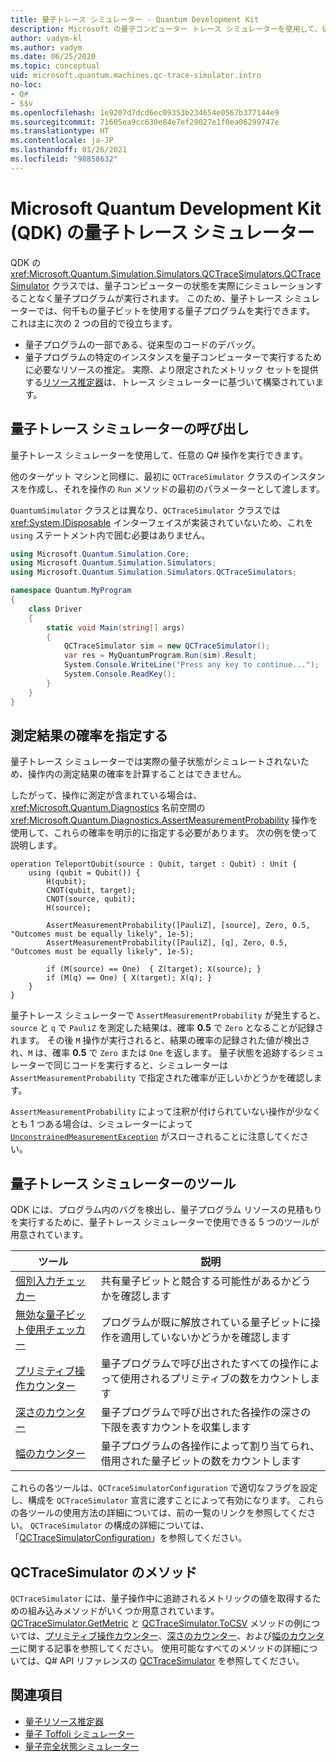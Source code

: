 ```yaml
---
title: 量子トレース シミュレーター - Quantum Development Kit
description: Microsoft の量子コンピューター トレース シミュレーターを使用して、従来型のコードをデバッグし、Q# プログラムのリソース要件を見積もる方法について説明します。
author: vadym-kl
ms.author: vadym
ms.date: 06/25/2020
ms.topic: conceptual
uid: microsoft.quantum.machines.qc-trace-simulator.intro
no-loc:
- Q#
- $$v
ms.openlocfilehash: 1e9207d7dcd6ec09353b234654e0567b377144e9
ms.sourcegitcommit: 71605ea9cc630e84e7ef29027e1f0ea06299747e
ms.translationtype: HT
ms.contentlocale: ja-JP
ms.lasthandoff: 01/26/2021
ms.locfileid: "98858632"
---
```

# <a name="microsoft-quantum-development-kit-qdk-quantum-trace-simulator"></a>Microsoft Quantum Development Kit (QDK) の量子トレース シミュレーター

QDK の <xref:Microsoft.Quantum.Simulation.Simulators.QCTraceSimulators.QCTraceSimulator> クラスでは、量子コンピューターの状態を実際にシミュレーションすることなく量子プログラムが実行されます。 このため、量子トレース シミュレーターでは、何千もの量子ビットを使用する量子プログラムを実行できます。  これは主に次の 2 つの目的で役立ちます。 

* 量子プログラムの一部である、従来型のコードのデバッグ。 
* 量子プログラムの特定のインスタンスを量子コンピューターで実行するために必要なリソースの推定。 実際、より限定されたメトリック セットを提供する[リソース推定器](xref:microsoft.quantum.machines.resources-estimator)は、トレース シミュレーターに基づいて構築されています。

## <a name="invoking-the-quantum-trace-simulator"></a>量子トレース シミュレーターの呼び出し

量子トレース シミュレーターを使用して、任意の Q# 操作を実行できます。

他のターゲット マシンと同様に、最初に `QCTraceSimulator` クラスのインスタンスを作成し、それを操作の `Run` メソッドの最初のパラメーターとして渡します。

`QuantumSimulator` クラスとは異なり、`QCTraceSimulator` クラスでは <xref:System.IDisposable> インターフェイスが実装されていないため、これを `using` ステートメント内で囲む必要はありません。

```csharp
using Microsoft.Quantum.Simulation.Core;
using Microsoft.Quantum.Simulation.Simulators;
using Microsoft.Quantum.Simulation.Simulators.QCTraceSimulators;

namespace Quantum.MyProgram
{
    class Driver
    {
        static void Main(string[] args)
        {
            QCTraceSimulator sim = new QCTraceSimulator();
            var res = MyQuantumProgram.Run(sim).Result;
            System.Console.WriteLine("Press any key to continue...");
            System.Console.ReadKey();
        }
    }
}
```

## <a name="providing-the-probability-of-measurement-outcomes"></a>測定結果の確率を指定する

量子トレース シミュレーターでは実際の量子状態がシミュレートされないため、操作内の測定結果の確率を計算することはできません。 

したがって、操作に測定が含まれている場合は、<xref:Microsoft.Quantum.Diagnostics> 名前空間の <xref:Microsoft.Quantum.Diagnostics.AssertMeasurementProbability> 操作を使用して、これらの確率を明示的に指定する必要があります。 次の例を使って説明します。

```qsharp
operation TeleportQubit(source : Qubit, target : Qubit) : Unit {
    using (qubit = Qubit()) {
        H(qubit);
        CNOT(qubit, target);
        CNOT(source, qubit);
        H(source);

        AssertMeasurementProbability([PauliZ], [source], Zero, 0.5, "Outcomes must be equally likely", 1e-5);
        AssertMeasurementProbability([PauliZ], [q], Zero, 0.5, "Outcomes must be equally likely", 1e-5);

        if (M(source) == One)  { Z(target); X(source); }
        if (M(q) == One) { X(target); X(q); }
    }
}
```

量子トレース シミュレーターで `AssertMeasurementProbability` が発生すると、`source` と `q` で `PauliZ` を測定した結果は、確率 **0.5** で `Zero` となることが記録されます。 その後 `M` 操作が実行されると、結果の確率の記録された値が検出され、`M` は、確率 **0.5** で `Zero` または `One` を返します。 量子状態を追跡するシミュレーターで同じコードを実行すると、シミュレーターは `AssertMeasurementProbability` で指定された確率が正しいかどうかを確認します。

`AssertMeasurementProbability` によって注釈が付けられていない操作が少なくとも 1 つある場合は、シミュレーターによって [`UnconstrainedMeasurementException`](https://docs.microsoft.com/dotnet/api/microsoft.quantum.simulation.simulators.qctracesimulators.unconstrainedmeasurementexception) がスローされることに注意してください。

## <a name="quantum-trace-simulator-tools"></a>量子トレース シミュレーターのツール

QDK には、プログラム内のバグを検出し、量子プログラム リソースの見積もりを実行するために、量子トレース シミュレーターで使用できる 5 つのツールが用意されています。 

|ツール | 説明 |
|-----| -----|
|[個別入力チェッカー](xref:microsoft.quantum.machines.qc-trace-simulator.distinct-inputs) |共有量子ビットと競合する可能性があるかどうかを確認します |
|[無効な量子ビット使用チェッカー](xref:microsoft.quantum.machines.qc-trace-simulator.invalidated-qubits)  |プログラムが既に解放されている量子ビットに操作を適用していないかどうかを確認します |
|[プリミティブ操作カウンター](xref:microsoft.quantum.machines.qc-trace-simulator.primitive-counter)  | 量子プログラムで呼び出されたすべての操作によって使用されるプリミティブの数をカウントします  |
|[深さのカウンター](xref:microsoft.quantum.machines.qc-trace-simulator.depth-counter)  |量子プログラムで呼び出された各操作の深さの下限を表すカウントを収集します   |
|[幅のカウンター](xref:microsoft.quantum.machines.qc-trace-simulator.width-counter)  |量子プログラムの各操作によって割り当てられ、借用された量子ビットの数をカウントします |

これらの各ツールは、`QCTraceSimulatorConfiguration` で適切なフラグを設定し、構成を `QCTraceSimulator` 宣言に渡すことによって有効になります。 これらの各ツールの使用方法の詳細については、前の一覧のリンクを参照してください。 `QCTraceSimulator` の構成の詳細については、「[QCTraceSimulatorConfiguration](xref:Microsoft.Quantum.Simulation.Simulators.QCTraceSimulators.QCTraceSimulatorConfiguration)」を参照してください。

## <a name="qctracesimulator-methods"></a>QCTraceSimulator のメソッド

`QCTraceSimulator` には、量子操作中に追跡されるメトリックの値を取得するための組み込みメソッドがいくつか用意されています。 [QCTraceSimulator.GetMetric](https://docs.microsoft.com/dotnet/api/microsoft.quantum.simulation.simulators.qctracesimulators.qctracesimulator.getmetric) と [QCTraceSimulator.ToCSV](https://docs.microsoft.com/dotnet/api/microsoft.quantum.simulation.simulators.qctracesimulators.qctracesimulator.tocsv) メソッドの例については、[プリミティブ操作カウンター](xref:microsoft.quantum.machines.qc-trace-simulator.primitive-counter)、[深さのカウンター](xref:microsoft.quantum.machines.qc-trace-simulator.depth-counter)、および[幅のカウンター](xref:microsoft.quantum.machines.qc-trace-simulator.width-counter)に関する記事を参照してください。 使用可能なすべてのメソッドの詳細については、Q# API リファレンスの [QCTraceSimulator](xref:Microsoft.Quantum.Simulation.Simulators.QCTraceSimulators.QCTraceSimulator) を参照してください。  

## <a name="see-also"></a>関連項目

- [量子リソース推定器](xref:microsoft.quantum.machines.resources-estimator)
- [量子 Toffoli シミュレーター](xref:microsoft.quantum.machines.toffoli-simulator)
- [量子完全状態シミュレーター](xref:microsoft.quantum.machines.full-state-simulator) 